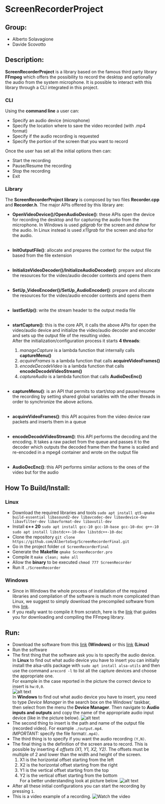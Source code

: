 # ScreenRecorderProject


## Group:
* Alberto Solavagione
* Davide Scovotto



## Description:
**ScreenRecorderProject** is a library based on the famous third party library **FFmpeg** which offers 
the possibility to record the desktop and optionally the audio from the system microphone.
It is possible to interact with this library through a CLI integrated in this project.

### CLI
Using the **command line** a user can:
* Specify an audio device (microphone)
* Specify the location where to save the video recorded (with .mp4 format)
* Specify if the audio recording is requested
* Specify the portion of the screen that you want to record

Once the user has set all the initial options then can:
* Start the recording
* Pause/Resume the recording 
* Stop the recording
* Exit

### Library

The **ScreenRecorderProject library** is composed by two files **Recorder.cpp** and **Recorder.h**.
The major APIs offered by this library are:
* **OpenVideoDevice()/OpenAudioDevice()**: these APIs open the device for recording the desktop and for
capturing the audio from the microphone. In Windows is used _gdigrab_ for the screen and _dshow_ for the audio.
In Linux instead is used _x11grab_ for the screen and _alsa_ for the audio.
  <br><br/>
* **InitOutputFile()**: allocate and prepares the context for the output file based from the file extension
  <br><br/>
* **InitializeVideoDecoder()/InitializeAudioDecoder()**: prepare and allocate the resources for the video/audio decoder contexts and opens them
  <br><br/>
* **SetUp_VideoEncoder()/SetUp_AudioEncoder()**: prepare and allocate the resources for the video/audio encoder contexts and opens them
  <br><br/>
* **lastSetUp()**: write the stream header to the output media file
  <br><br/>

* **startCapture()**: this is the core API, it calls the above APIs for open the video/audio device and initialize the
video/audio decoder and encoder and sets up the output file of the resulting video.<br />
After the initialization/configuration process it starts **4 threads**:
  1. _manageCapture_ is a lambda function that internally calls **captureMenu()** 
  2. _acquireFrames_ is a lambda function that calls **acquireVideoFrames()**
  3. _encodeDecodeVideo_ is a lambda function that calls **encodeDecodeVideoStream()**
  4. _captureAudio_ is a lambda function that calls **AudioDecEnc()**
  
  <br/> 

* **captureMenu()**: is an API that permits to start/stop and pause/resume the recording by setting
shared global variables with the other threads in order to synchronize the above actions.
<br><br/>
* **acquireVideoFrames()**: this API acquires from the video device raw packets and inserts them in
a queue
<br><br/>
* **encodeDecodeVideoStream()**: this API performs the decoding and the encoding. It takes a raw packet from the
queue and passes it to the decoder which outputs the decoded frame then the frame is scaled and re-encoded in a mpeg4 container and wrote 
on the output file
<br><br/>
* **AudioDecEnc()**: this API performs similar actions to the ones of the video but for the audio

## How To Build/Install:

### Linux
- Download the required libraries and tools `sudo apt install qt5-qmake build-essential libasound2-dev libavcodec-dev libavdevice-dev libavfilter-dev libavformat-dev libavutil-dev`
- Install **c++ 20** `sudo apt install gcc-10 gcc-10-base gcc-10-doc g++-10` `sudo apt install libstdc++-10-dev libstdc++-10-doc`
- Clone the repository `git clone https://github.com/AlbertoSvg/ScreenRecorderFinal.git`
- Go in the project folder  `cd ScreenRecorderFinal`
- Generate the **Makefile** `qmake ScreenRecorder.pro`
- Compile it `make clean; make all`
- Allow the **binary** to be executed  `chmod 777 ScreenRecorder`
- Run it `./ScreenRecorder`
### Windows
- Since in Windows the whole process of installation of the required libraries and
compilation of the software is much more complicated than Linux, we suggest to simply
download the precompiled software from this [link](https://github.com/AlbertoSvg/ScreenRecorderFinal/releases/download/Latest/ScreenRecorderProject_Win32.exe).
- If you really want to compile it from scratch, here is the [link](https://trac.ffmpeg.org/wiki/CompilationGuide/MinGW) that guides you for 
downloading and compiling the FFmpeg library.
## Run:
- Download the software from this [link](https://github.com/AlbertoSvg/ScreenRecorderFinal/releases/download/Latest/ScreenRecorderFinal_Win32.exe) **(Windows)** or this [link](https://github.com/AlbertoSvg/ScreenRecorderFinal/releases/download/Latest/ScreenRecorderFinal_Linux) **(Linux)**
- Run the software
- The first thing that the software ask you is to specify the audio device.<br/>
In **Linux** to find out what audio device you have to insert you can initially install the alsa-utils package with `sudo apt install alsa-utils` and then use the command
`arecord -l` to list all the capture devices and choose the appropriate one.<br/>
For example in the case reported in the picture the correct device to insert is `hw:0,0`.<br/>
![alt text](https://i.imgur.com/KSkwJPG.jpg) <br/>
In **Windows** to find out what audio device you have to insert, you need to type
_Device Manager_ in the search box on the Windows' taskbar, then select from the menu the **Device Manager**.
Then navigate to **Audio inputs and outputs** and copy the name of the appropriate audio
input device (like in the picture below).
![alt text](https://i.imgur.com/b7dvvIH.jpg)
- The second thing to insert is the path and name of the output file (recorded video).
For example `./output.mp4`.<br/>
_IMPORTANT:_ specify the file format`(.mp4)`.
- The third thing is to specify if you want the audio recording `(Y,N)`.
- The final thing is the definition of the screen area to record. This is possible by 
inserting _4 offsets (X1, Y1, X2, Y2)_. The offsets must be multiple of 2 and lower than the width and height of the screen.
  1. X1 is the horizontal offset starting from the left
  2. X2 is the horizontal offset starting from the right
  3. Y1 is the vertical offset starting from the top
  4. Y2 is the vertical offset starting from the bottom<br/>
For a better understanding look at picture below.
![alt text](https://i.imgur.com/koGgagu.jpg)
- After all these initial configurations you can start the recording by pressing `1`.
- This is a video example of a recording.
  ![Watch the video](https://media.giphy.com/media/g0x1DTt1YkRAgXZJBG/giphy.gif)
